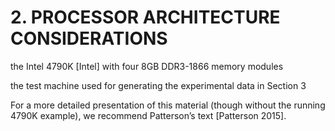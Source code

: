 # 2. PROCESSOR ARCHITECTURE CONSIDERATIONS
the Intel 4790K [Intel] with four 8GB DDR3-1866 memory modules

the test machine used for generating the experimental data in Section 3



For a more detailed presentation of this material (though without the running 4790K example),
we recommend Patterson’s text [Patterson 2015].  



